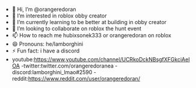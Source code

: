 - 👋 Hi, I’m @orangeredoran
- 👀 I’m interested in roblox obby creator
- 🌱 I’m currently learning to be better at building in obby creator
- 💞️ I’m looking to collaborate on roblox the hunt event
- 📫 How to reach me hubixsonek333 or orangeredoran on roblox
- 😄 Pronouns: he/lamborghini
- ⚡ Fun fact: i have a discord
- youtube:https://www.youtube.com/channel/UCRkoDckNBsgfXFGkciAeIOA
-twitter:twitter.com/orangeredoranea
-discord:lamborghini_lmao#2590
-reddit:https://www.reddit.com/user/orangeredoran/

<!---
orangeredoran/orangeredoran is a ✨ special ✨ repository because its `README.md` (this file) appears on your GitHub profile.
You can click the Preview link to take a look at your changes.
--->
